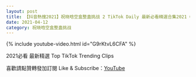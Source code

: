 ```yaml
---
layout: post
title: 【抖音熱搜2021】祝晓晗空盒整蛊挑战 2 TikTok Daily 最新必看精選合集2021 04 12
date: 2021-04-12
category: 祝晓晗空盒整蛊挑战
---
```


{% include youtube-video.html id="G9rKtvL6CFA" %}

2021必看 最新精選 Top TikTok Trending Clips

喜歡請點贊轉發加訂閱 Like & Subscribe：[YouTube](https://www.youtube.com/channel/UCAoR7VcanIPd04uEq_GIylA/videos)

